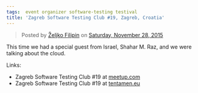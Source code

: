 ```yaml
---
tags:  event organizer software-testing testival
title: 'Zagreb Software Testing Club #19, Zagreb, Croatia'
---
```

<div id="fb-root"></div><script>(function(d, s, id) {  var js, fjs = d.getElementsByTagName(s)[0];  if (d.getElementById(id)) return;  js = d.createElement(s); js.id = id;  js.src = "//connect.facebook.net/en_US/sdk.js#xfbml=1&version=v2.3";  fjs.parentNode.insertBefore(js, fjs);}(document, 'script', 'facebook-jssdk'));</script><div class="fb-post" data-href="https://www.facebook.com/media/set/?set=a.10153736952232290.1073741841.735252289&amp;type=3" data-width="500"><div class="fb-xfbml-parse-ignore"><blockquote cite="https://www.facebook.com/media/set/?set=a.10153736952232290.1073741841.735252289&amp;type=3">Posted by <a href="#" role="button">Željko Filipin</a> on&nbsp;<a href="https://www.facebook.com/media/set/?set=a.10153736952232290.1073741841.735252289&amp;type=3">Saturday, November 28, 2015</a></blockquote></div></div>

This time we had a special guest from Israel, Shahar M. Raz, and we were talking about the cloud.

Links:

- Zagreb Software Testing Club #19 at [meetup.com](https://www.meetup.com/SoftwareTestingClub/events/220250235/)
- Zagreb Software Testing Club #19 at [tentamen.eu](http://blog.tentamen.eu/zagreb-stc-19-report-the-power-of-meetup-com/)
